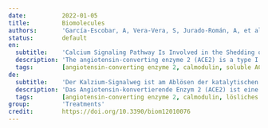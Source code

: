 ```yaml
---
date:          2022-01-05
title:         Biomolecules
authors:       'García-Escobar, A, Vera-Vera, S, Jurado-Román, A, et al.'
status:        default
en:
  subtitle:    'Calcium Signaling Pathway Is Involved in the Shedding of ACE2 Catalytic Ectodomain: New Insights for Clinical and Therapeutic Applications of ACE2 for COVID-19'
  description: 'The angiotensin-converting enzyme 2 (ACE2) is a type I integral membrane that exists in two forms: the first is a transmembrane protein; the second is a soluble catalytic ectodomain of ACE2. The catalytic ectodomain of ACE2 undergoes shedding by a disintegrin and metalloproteinase domain-containing protein 17 (ADAM17), in which calmodulin mediates the calcium signaling pathway that is involved in ACE2 release, resulting in a soluble catalytic ectodomain of ACE2 that can be measured as soluble ACE2 plasma activity. The shedding of the ACE2 catalytic ectodomain plays a role in cardiac remodeling and endothelial dysfunction and is a predictor of all-cause mortality, including cardiovascular mortality. Moreover, considerable evidence supports that the ACE2 catalytic ectodomain is an essential entry receptor for severe acute respiratory syndrome coronavirus 2 (SARS-CoV-2) infection. Additionally, endotoxins and the pro-inflammatory cytokines interleukin (IL)-1β and tumor necrosis factor-alpha (TNFα) all enhanced soluble catalytic ectodomain ACE2 shedding from the airway epithelia, suggesting that the shedding of ACE2 may represent a mechanism by which viral entry and infection may be controlled such as some types of betacoronavirus. In this regard, ACE2 plays an important role in inflammation and thrombotic response, and its down-regulation may aggravate COVID-19 via the renin-angiotensin system, including by promoting pathological changes in lung injury. Soluble forms of ACE2 have recently been shown to inhibit SARS-CoV-2 infection. Furthermore, given that vitamin D enhanced the shedding of ACE2, some studies reported that vitamin D treatment is associated with prognosis improvement in COVID-19. This is an updated review on the evidence, clinical, and therapeutic applications of ACE2 for COVID-19.'
  tags:        [angiotensin-converting enzyme 2, calmodulin, soluble ACE2, ACE2 shedding, soluble catalytic ectodomain of ACE2, calcium signaling, vitamin D, COVID-19 thromboembolic events, neuropilin-1]
de:
  subtitle:    'Der Kalzium-Signalweg ist am Ablösen der katalytischen Ektodomäne von ACE2 beteiligt: Neue Einsichten für klinische und therapeutische Anwendungen von ACE2 für COVID-19'
  description: 'Das Angiotensin-konvertierende Enzym 2 (ACE2) ist eine integrale Membran vom Typ I, die in zwei Formen existiert: die erste ist ein Transmembranprotein; die zweite ist eine lösliche katalytische Ektodomäne von ACE2. Die katalytische Ektodomäne von ACE2 wird von einem Disintegrin- und Metalloproteinase-Domäne-enthaltenden Protein 17 (ADAM17) abgespalten, wobei Calmodulin den Kalzium-Signalweg vermittelt, der an der Freisetzung von ACE2 beteiligt ist, wodurch eine lösliche katalytische Ektodomäne von ACE2 entsteht, die als lösliche ACE2-Plasmaaktivität gemessen werden kann. Die Freisetzung der katalytischen Ektodomäne von ACE2 spielt eine Rolle beim kardialen Remodeling und der endothelialen Dysfunktion und ist ein Prädiktor für die Gesamtmortalität, einschließlich der kardiovaskulären Mortalität. Darüber hinaus gibt es zahlreiche Belege dafür, dass die katalytische Ektodomäne von ACE2 ein wesentlicher Rezeptor für die Infektion mit dem schweren akuten respiratorischen Syndrom Coronavirus 2 (SARS-CoV-2) ist. Darüber hinaus verstärkten Endotoxine und die entzündungsfördernden Zytokine Interleukin (IL)-1β und Tumornekrosefaktor-alpha (TNFα) die Freisetzung der löslichen katalytischen Ektodomäne von ACE2 aus den Epithelien der Atemwege, was darauf hindeutet, dass die Freisetzung von ACE2 einen Mechanismus darstellt, mit dem der Eintritt von Viren und die Infektion kontrolliert werden können, wie z. B. bei einigen Arten von Betacoronaviren. In diesem Zusammenhang spielt ACE2 eine wichtige Rolle bei Entzündungen und thrombotischen Reaktionen, und seine Herabregulierung kann COVID-19 über das Renin-Angiotensin-System verschlimmern, unter anderem durch Förderung pathologischer Veränderungen bei Lungenverletzungen. Kürzlich wurde gezeigt, dass lösliche Formen von ACE2 die SARS-CoV-2-Infektion hemmen. Da Vitamin D die Freisetzung von ACE2 verstärkt, wurde in einigen Studien berichtet, dass eine Vitamin-D-Behandlung mit einer Verbesserung der Prognose bei COVID-19 verbunden ist. Dies ist eine aktualisierte Übersicht über die Nachweise, klinischen und therapeutischen Anwendungen von ACE2 bei COVID-19.' 
  tags:        [angiotensin-converting enzyme 2, calmodulin, lösliches ACE2, ACE2 shedding, lösliche katalytische Ektodomäne von ACE2, Kalzium-Signalisierung, Vitamin D, COVID-19 thromboembolische Ereignisse, Neuropilin-1]
group:         'Treatments'
credit:        https://doi.org/10.3390/biom12010076
---
```

